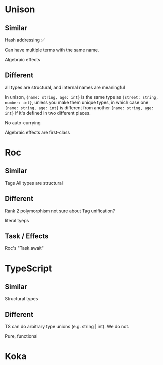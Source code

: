 
# Unison

## Similar

Hash addressing ✅

Can have multiple terms with the same name.

Algebraic effects

## Different

all types are structural, and internal names are meaningful

In unison, `{name: string, age: int}` is the same type as `{street: string, number: int}`, unless you make them unique types, in which case one `{name: string, age: int}` is different from another `{name: string, age: int}` if it's defined in two different places.

No auto-currying

Algebraic effects are first-class

# Roc

## Similar

Tags
All types are structural

## Different

Rank 2 polymorphism
not sure about Tag unification?

literal tyeps

## Task / Effects

Roc's "Task.await" 

# TypeScript

## Similar

Structural types

## Different

TS can do arbitrary type unions (e.g. string | int).
We do not.

Pure, functional

# Koka




